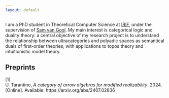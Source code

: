```yaml
---
layout: default
---
```


I am a PhD student in Theoretical Computer Science at <a href="https://www.irif.fr">IRIF</a>, under the supervision of <a href="https://samvangool.net">Sam van Gool</a>. My main interest is categorical logic and duality theory: a central objective of my research project is to understand the relationship between ultracategories and polyadic spaces as semantical duals of first-order theories, with applications to topos theory and intuitionistic model theory.


<h2>Preprints</h2>
<div class="csl-bib-body">
  <div data-csl-entry-id="tarantino2024categoryarrowalgebrasmodified" class="csl-entry">
    <div class="csl-left-margin">[1]</div><div class="csl-right-inline">U. Tarantino, <i>A category of arrow algebras for modified realizability</i>. 2024. [Online]. Available: https://arxiv.org/abs/2407.02836</div>
  </div>
</div>
